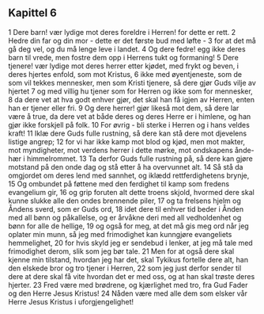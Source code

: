 ## Kapittel 6

1 Dere barn! vær lydige mot deres foreldre i Herren! for dette er rett.
2 Hedre din far og din mor - dette er det første bud med løfte -
3 for at det må gå deg vel, og du må lenge leve i landet.
4 Og dere fedre! egg ikke deres barn til vrede, men fostre dem opp i Herrens tukt og formaning!
5 Dere tjenere! vær lydige mot deres herrer etter kjødet, med frykt og beven, i deres hjertes enfold, som mot Kristus,
6 ikke med øyentjeneste, som de som vil tekkes mennesker, men som Kristi tjenere, så dere gjør Guds vilje av hjertet
7 og med villig hu tjener som for Herren og ikke som for mennesker,
8 da dere vet at hva godt enhver gjør, det skal han få igjen av Herren, enten han er tjener eller fri.
9 Og dere herrer! gjør likeså mot dem, så dere lar være å true, da dere vet at både deres og deres Herre er i himlene, og han gjør ikke forskjell på folk.
10 For øvrig - bli sterke i Herren og i hans veldes kraft!
11 Iklæ dere Guds fulle rustning, så dere kan stå dere mot djevelens listige angrep;
12 for vi har ikke kamp mot blod og kjød, men mot makter, mot myndigheter, mot verdens herrer i dette mørke, mot ondskapens ånde-hær i himmelrommet.
13 Ta derfor Guds fulle rustning på, så dere kan gjøre motstand på den onde dag og stå etter å ha overvunnet alt.
14 Så stå da omgjordet om deres lend med sannhet, og iklædd rettferdighetens brynje,
15 Og ombundet på føttene med den ferdighet til kamp som fredens evangelium gir,
16 og grip foruten alt dette troens skjold, hvormed dere skal kunne slukke alle den ondes brennende piler,
17 og ta frelsens hjelm og Åndens sverd, som er Guds ord,
18 idet dere til enhver tid beder i Ånden med all bønn og påkallelse, og er årvåkne deri med all vedholdenhet og bønn for alle de hellige,
19 og også for meg, at det må gis meg ord når jeg oplater min munn, så jeg med frimodighet kan kunngjøre evangeliets hemmelighet,
20 for hvis skyld jeg er sendebud i lenker, at jeg må tale med frimodighet derom, slik som jeg bør tale.
21 Men for at også dere skal kjenne min tilstand, hvordan jeg har det, skal Tykikus fortelle dere alt, han den elskede bror og tro tjener i Herren,
22 som jeg just derfor sender til dere at dere skal få vite hvordan det er med oss, og at han skal trøste deres hjerter.
23 Fred være med brødrene, og kjærlighet med tro, fra Gud Fader og den Herre Jesus Kristus!
24 Nåden være med alle dem som elsker vår Herre Jesus Kristus i uforgjengelighet!
